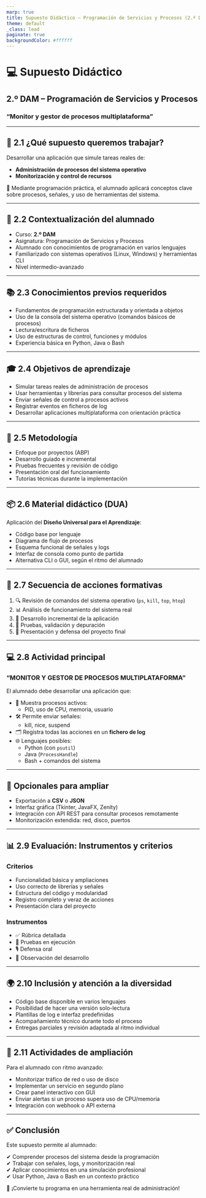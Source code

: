 ```yaml
---
marp: true
title: Supuesto Didáctico – Programación de Servicios y Procesos (2.º DAM)
theme: default
_class: lead
paginate: true
backgroundColor: #ffffff
---
```


# 💻 Supuesto Didáctico  
## 2.º DAM – Programación de Servicios y Procesos  
### “Monitor y gestor de procesos multiplataforma”

---

## 🎯 2.1 ¿Qué supuesto queremos trabajar?

Desarrollar una aplicación que simule tareas reales de:

- **Administración de procesos del sistema operativo**
- **Monitorización y control de recursos**

📌 Mediante programación práctica, el alumnado aplicará conceptos clave sobre procesos, señales, y uso de herramientas del sistema.

---

## 👥 2.2 Contextualización del alumnado

- Curso: **2.º DAM**
- Asignatura: Programación de Servicios y Procesos  
- Alumnado con conocimientos de programación en varios lenguajes  
- Familiarizado con sistemas operativos (Linux, Windows) y herramientas CLI  
- Nivel intermedio-avanzado

---

## 📚 2.3 Conocimientos previos requeridos

- Fundamentos de programación estructurada y orientada a objetos  
- Uso de la consola del sistema operativo (comandos básicos de procesos)  
- Lectura/escritura de ficheros  
- Uso de estructuras de control, funciones y módulos  
- Experiencia básica en Python, Java o Bash

---

## 🎓 2.4 Objetivos de aprendizaje

- Simular tareas reales de administración de procesos  
- Usar herramientas y librerías para consultar procesos del sistema  
- Enviar señales de control a procesos activos  
- Registrar eventos en ficheros de log  
- Desarrollar aplicaciones multiplataforma con orientación práctica

---

## 🧠 2.5 Metodología

- Enfoque por proyectos (ABP)  
- Desarrollo guiado e incremental  
- Pruebas frecuentes y revisión de código  
- Presentación oral del funcionamiento  
- Tutorías técnicas durante la implementación

---

## 📦 2.6 Material didáctico (DUA)

Aplicación del **Diseño Universal para el Aprendizaje**:

- Código base por lenguaje  
- Diagrama de flujo de procesos  
- Esquema funcional de señales y logs  
- Interfaz de consola como punto de partida  
- Alternativa CLI o GUI, según el ritmo del alumnado

---

## 🧩 2.7 Secuencia de acciones formativas

1. 🔍 Revisión de comandos del sistema operativo (`ps`, `kill`, `top`, `htop`)  
2. 📊 Análisis de funcionamiento del sistema real  
3. 🧱 Desarrollo incremental de la aplicación  
4. 🧪 Pruebas, validación y depuración  
5. 🧾 Presentación y defensa del proyecto final

---

## 💻 2.8 Actividad principal  
### “MONITOR Y GESTOR DE PROCESOS MULTIPLATAFORMA”

El alumnado debe desarrollar una aplicación que:

- 🧠 Muestra procesos activos:
  - PID, uso de CPU, memoria, usuario
- 🛠️ Permite enviar señales:
  - kill, nice, suspend
- 🗂️ Registra todas las acciones en un **fichero de log**
- 🌐 Lenguajes posibles:
  - Python (con `psutil`)
  - Java (`ProcessHandle`)
  - Bash + comandos del sistema

---

## 🌟 Opcionales para ampliar

- Exportación a **CSV** o **JSON**  
- Interfaz gráfica (Tkinter, JavaFX, Zenity)  
- Integración con API REST para consultar procesos remotamente  
- Monitorización extendida: red, disco, puertos

---

## 📊 2.9 Evaluación: Instrumentos y criterios

### Criterios

- Funcionalidad básica y ampliaciones
- Uso correcto de librerías y señales
- Estructura del código y modularidad
- Registro completo y veraz de acciones
- Presentación clara del proyecto

### Instrumentos

- ✅ Rúbrica detallada
- 🧪 Pruebas en ejecución
- 🎙️ Defensa oral
- 📝 Observación del desarrollo

---

## 🌍 2.10 Inclusión y atención a la diversidad

- Código base disponible en varios lenguajes  
- Posibilidad de hacer una versión solo-lectura  
- Plantillas de log e interfaz predefinidas  
- Acompañamiento técnico durante todo el proceso  
- Entregas parciales y revisión adaptada al ritmo individual

---

## 🚀 2.11 Actividades de ampliación

Para el alumnado con ritmo avanzado:

- Monitorizar tráfico de red o uso de disco  
- Implementar un servicio en segundo plano  
- Crear panel interactivo con GUI  
- Enviar alertas si un proceso supera uso de CPU/memoria  
- Integración con webhook o API externa

---

## ✅ Conclusión

Este supuesto permite al alumnado:

✔ Comprender procesos del sistema desde la programación  
✔ Trabajar con señales, logs, y monitorización real  
✔ Aplicar conocimientos en una simulación profesional  
✔ Usar Python, Java o Bash en un contexto práctico

🎯 ¡Convierte tu programa en una herramienta real de administración!